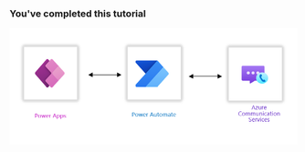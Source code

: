 <!-- markdownlint-disable MD041 -->

### You've completed this tutorial

![ACS Audio/Email solution](../media/Architecture.png "Scenario Architecture")

